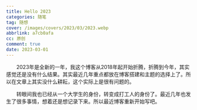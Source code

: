```yaml
---
title: Hello 2023
categories: 随笔
tag: 随想
cover: /images/covers/2023/03/2023.webp
abbrlink: a7cb0afa
cc: 原创
comment: true
date: 2023-03-01
---
```

　　2023年是全新的一年，我这个博客从2018年起开始折腾，折腾到今年，其实感觉还是没有什么结果。其实最近几年重点都放在博客搭建和主题的选择上了。所以在文章上其实没什么耕耘，这个实际上是很有问题的。

　　转眼间我也已经从一个大学生的身份，转变成打工人的身份了。最近几年也发生了很多事情，想着还是想记录下来。所以最近博客重新开始写吧。
